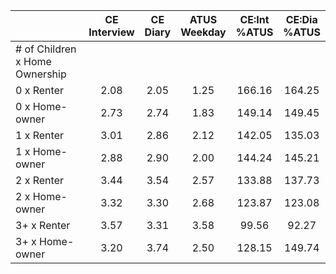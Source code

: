 
|                      | CE<br>Interview |  CE<br>Diary | ATUS<br>Weekday | CE:Int<br>%ATUS | CE:Dia<br>%ATUS |
| -------------------- | :----------: | :----------: | :----------: | :----------: | :----------: |
| # of Children x Home Ownership |              |              |              |              |              |
| 0 x Renter           |         2.08 |         2.05 |         1.25 |       166.16 |       164.25 |
| 0 x Home-owner       |         2.73 |         2.74 |         1.83 |       149.14 |       149.45 |
| 1 x Renter           |         3.01 |         2.86 |         2.12 |       142.05 |       135.03 |
| 1 x Home-owner       |         2.88 |         2.90 |         2.00 |       144.24 |       145.21 |
| 2 x Renter           |         3.44 |         3.54 |         2.57 |       133.88 |       137.73 |
| 2 x Home-owner       |         3.32 |         3.30 |         2.68 |       123.87 |       123.08 |
| 3+ x Renter          |         3.57 |         3.31 |         3.58 |        99.56 |        92.27 |
| 3+ x Home-owner      |         3.20 |         3.74 |         2.50 |       128.15 |       149.74 |

